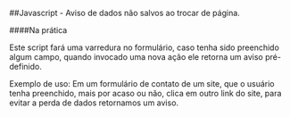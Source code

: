 ##Javascript - Aviso de dados não salvos ao trocar de página.

####Na prática

Este script fará uma varredura no formulário, caso tenha sido preenchido algum campo, quando invocado uma nova ação ele retorna um aviso pré-definido.

Exemplo de uso: Em um formulário de contato de um site, que o usuário tenha preenchido, mais por acaso ou não, clica em outro link do site, para evitar a perda de dados retornamos um aviso.


